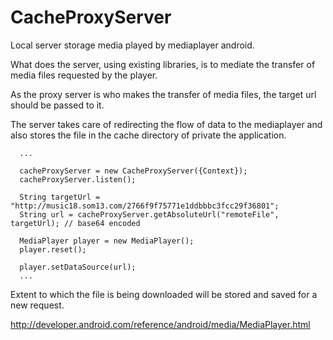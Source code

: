 CacheProxyServer
================

Local server storage media played by mediaplayer android.


What does the server, using existing libraries, is to mediate the transfer 
of media files requested by the player.

As the proxy server is who makes the transfer of media files, the target 
url should be passed to it.

The server takes care of redirecting the flow of data to the mediaplayer and 
also stores the file in the cache directory of private the application.

```
  ...
  
  cacheProxyServer = new CacheProxyServer({Context});
  cacheProxyServer.listen();
  
  String targetUrl = "http://music18.som13.com/2766f9f75771e1ddbbbc3fcc29f36801";
  String url = cacheProxyServer.getAbsoluteUrl("remoteFile", targetUrl); // base64 encoded
  
  MediaPlayer player = new MediaPlayer();
  player.reset();
  
  player.setDataSource(url);
  ...
```

Extent to which the file is being downloaded will be stored and saved for a new request.

http://developer.android.com/reference/android/media/MediaPlayer.html
